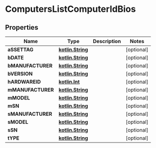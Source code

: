 # ComputersListComputerIdBios

## Properties
Name | Type | Description | Notes
------------ | ------------- | ------------- | -------------
**aSSETTAG** | [**kotlin.String**](.md) |  |  [optional]
**bDATE** | [**kotlin.String**](.md) |  |  [optional]
**bMANUFACTURER** | [**kotlin.String**](.md) |  |  [optional]
**bVERSION** | [**kotlin.String**](.md) |  |  [optional]
**hARDWAREID** | [**kotlin.Int**](.md) |  |  [optional]
**mMANUFACTURER** | [**kotlin.String**](.md) |  |  [optional]
**mMODEL** | [**kotlin.String**](.md) |  |  [optional]
**mSN** | [**kotlin.String**](.md) |  |  [optional]
**sMANUFACTURER** | [**kotlin.String**](.md) |  |  [optional]
**sMODEL** | [**kotlin.String**](.md) |  |  [optional]
**sSN** | [**kotlin.String**](.md) |  |  [optional]
**tYPE** | [**kotlin.String**](.md) |  |  [optional]
